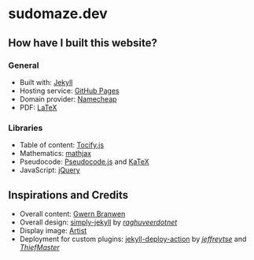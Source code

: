 # sudomaze.dev

## How have I built this website?

### General

* Built with: [Jekyll](https://jekyllrb.com/)
* Hosting service: [GitHub Pages](https://pages.github.com/)
* Domain provider: [Namecheap](https://www.namecheap.com/)
* PDF: [LaTeX](https://en.wikibooks.org/wiki/LaTeX)

### Libraries

* Table of content: [Tocify.js](http://gregfranko.com/jquery.tocify.js/)
* Mathematics: [mathjax](https://www.mathjax.org/)
* Pseudocode: [Pseudocode.js](http://www.tatetian.io/pseudocode.js/) and [KaTeX](https://katex.org/)
* JavaScript: [jQuery](https://jquery.com/)

## Inspirations and Credits

* Overall content: [Gwern Branwen](https://www.gwern.net/index)
* Overall design: [simply-jekyll](https://github.com/raghuveerdotnet/simply-jekyll) by *[raghuveerdotnet](https://github.com/raghuveerdotnet)*
* Display image: [Artist](https://steamcommunity.com/id/r4tb0y)
* Deployment for custom plugins: [jekyll-deploy-action](https://github.com/jeffreytse/jekyll-deploy-action) by *[jeffreytse](https://github.com/jeffreytse)* and *[ThiefMaster](https://github.com/ThiefMaster)*
